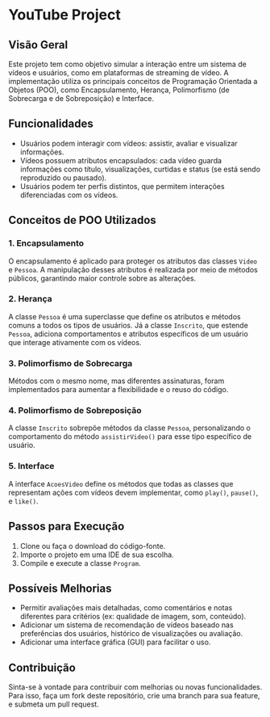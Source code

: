 # YouTube Project

## Visão Geral
Este projeto tem como objetivo simular a interação entre um sistema de vídeos e usuários, como em plataformas de streaming de vídeo. A implementação utiliza os principais conceitos de Programação Orientada a Objetos (POO), como Encapsulamento, Herança, Polimorfismo (de Sobrecarga e de Sobreposição) e Interface.

## Funcionalidades
- Usuários podem interagir com vídeos: assistir, avaliar e visualizar informações.
- Vídeos possuem atributos encapsulados: cada vídeo guarda informações como título, visualizações, curtidas e status (se está sendo reproduzido ou pausado).
- Usuários podem ter perfis distintos, que permitem interações diferenciadas com os vídeos.

## Conceitos de POO Utilizados
### 1. Encapsulamento
O encapsulamento é aplicado para proteger os atributos das classes `Video` e `Pessoa`. A manipulação desses atributos é realizada por meio de métodos públicos, garantindo maior controle sobre as alterações.

### 2. Herança
A classe `Pessoa` é uma superclasse que define os atributos e métodos comuns a todos os tipos de usuários. Já a classe `Inscrito`, que estende `Pessoa`, adiciona comportamentos e atributos específicos de um usuário que interage ativamente com os vídeos.

### 3. Polimorfismo de Sobrecarga
Métodos com o mesmo nome, mas diferentes assinaturas, foram implementados para aumentar a flexibilidade e o reuso do código.

### 4. Polimorfismo de Sobreposição
A classe `Inscrito` sobrepõe métodos da classe `Pessoa`, personalizando o comportamento do método `assistirVideo()` para esse tipo específico de usuário.

### 5. Interface
A interface `AcoesVideo` define os métodos que todas as classes que representam ações com vídeos devem implementar, como `play()`, `pause()`, e `like()`.

## Passos para Execução
1. Clone ou faça o download do código-fonte.
2. Importe o projeto em uma IDE de sua escolha.
3. Compile e execute a classe `Program`.

## Possíveis Melhorias
- Permitir avaliações mais detalhadas, como comentários e notas diferentes para critérios (ex: qualidade de imagem, som, conteúdo).
- Adicionar um sistema de recomendação de vídeos baseado nas preferências dos usuários, histórico de visualizações ou avaliação.
- Adicionar uma interface gráfica (GUI) para facilitar o uso.

## Contribuição
Sinta-se à vontade para contribuir com melhorias ou novas funcionalidades. Para isso, faça um fork deste repositório, crie uma branch para sua feature, e submeta um pull request.
